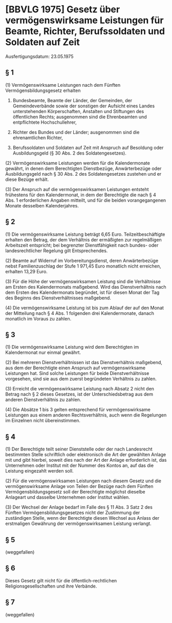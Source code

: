 # [BBVLG 1975] Gesetz über vermögenswirksame Leistungen für Beamte, Richter, Berufssoldaten und Soldaten auf Zeit

Ausfertigungsdatum: 23.05.1975

 

## § 1

(1) Vermögenswirksame Leistungen nach dem Fünften Vermögensbildungsgesetz erhalten

1. Bundesbeamte, Beamte der Länder, der Gemeinden, der Gemeindeverbände sowie der sonstigen der Aufsicht eines Landes unterstehenden Körperschaften, Anstalten und Stiftungen des öffentlichen Rechts; ausgenommen sind die Ehrenbeamten und entpflichtete Hochschullehrer,

2. Richter des Bundes und der Länder; ausgenommen sind die ehrenamtlichen Richter,

3. Berufssoldaten und Soldaten auf Zeit mit Anspruch auf Besoldung oder Ausbildungsgeld (§ 30 Abs. 2 des Soldatengesetzes).

(2) Vermögenswirksame Leistungen werden für die Kalendermonate gewährt, in denen dem Berechtigten Dienstbezüge, Anwärterbezüge oder Ausbildungsgeld nach § 30 Abs. 2 des Soldatengesetzes zustehen und er diese Bezüge erhält.

(3) Der Anspruch auf die vermögenswirksamen Leistungen entsteht frühestens für den Kalendermonat, in dem der Berechtigte die nach § 4 Abs. 1 erforderlichen Angaben mitteilt, und für die beiden vorangegangenen Monate desselben Kalenderjahres.


## § 2

(1) Die vermögenswirksame Leistung beträgt 6,65 Euro. Teilzeitbeschäftigte erhalten den Betrag, der dem Verhältnis der ermäßigten zur regelmäßigen Arbeitszeit entspricht; bei begrenzter Dienstfähigkeit nach bundes- oder landesrechtlicher Regelung gilt Entsprechendes.

(2) Beamte auf Widerruf im Vorbereitungsdienst, deren Anwärterbezüge nebst Familienzuschlag der Stufe 1 971,45 Euro monatlich nicht erreichen, erhalten 13,29 Euro.

(3) Für die Höhe der vermögenswirksamen Leistung sind die Verhältnisse am Ersten des Kalendermonats maßgebend. Wird das Dienstverhältnis nach dem Ersten des Kalendermonats begründet, ist für diesen Monat der Tag des Beginns des Dienstverhältnisses maßgebend.

(4) Die vermögenswirksame Leistung ist bis zum Ablauf der auf den Monat der Mitteilung nach § 4 Abs. 1 folgenden drei Kalendermonate, danach monatlich im Voraus zu zahlen.


## § 3

(1) Die vermögenswirksame Leistung wird dem Berechtigten im Kalendermonat nur einmal gewährt.

(2) Bei mehreren Dienstverhältnissen ist das Dienstverhältnis maßgebend, aus dem der Berechtigte einen Anspruch auf vermögenswirksame Leistungen hat. Sind solche Leistungen für beide Dienstverhältnisse vorgesehen, sind sie aus dem zuerst begründeten Verhältnis zu zahlen.

(3) Erreicht die vermögenswirksame Leistung nach Absatz 2 nicht den Betrag nach § 2 dieses Gesetzes, ist der Unterschiedsbetrag aus dem anderen Dienstverhältnis zu zahlen.

(4) Die Absätze 1 bis 3 gelten entsprechend für vermögenswirksame Leistungen aus einem anderen Rechtsverhältnis, auch wenn die Regelungen im Einzelnen nicht übereinstimmen.


## § 4

(1) Der Berechtigte teilt seiner Dienststelle oder der nach Landesrecht bestimmten Stelle schriftlich oder elektronisch die Art der gewählten Anlage mit und gibt hierbei, soweit dies nach der Art der Anlage erforderlich ist, das Unternehmen oder Institut mit der Nummer des Kontos an, auf das die Leistung eingezahlt werden soll.

(2) Für die vermögenswirksamen Leistungen nach diesem Gesetz und die vermögenswirksame Anlage von Teilen der Bezüge nach dem Fünften Vermögensbildungsgesetz soll der Berechtigte möglichst dieselbe Anlageart und dasselbe Unternehmen oder Institut wählen.

(3) Der Wechsel der Anlage bedarf im Falle des § 11 Abs. 3 Satz 2 des Fünften Vermögensbildungsgesetzes nicht der Zustimmung der zuständigen Stelle, wenn der Berechtigte diesen Wechsel aus Anlass der erstmaligen Gewährung der vermögenswirksamen Leistung verlangt.


## § 5

(weggefallen)


## § 6

Dieses Gesetz gilt nicht für die öffentlich-rechtlichen Religionsgesellschaften und ihre Verbände.


## § 7

(weggefallen)
